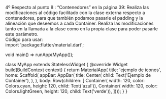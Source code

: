 4º Respecto al punto 8 : “Contenedores” en la página 39: Realiza las modificaciones al código facilitado con la clase externa respecto a contenedores, para que también podamos pasarle el padding y la alineación que deseemos a cada Container. Realiza las modificaciones tanto en la llamada a la clase como en la propia clase para poder pasarle este parámetro. <br>
Código para usar:<br>
import 'package:flutter/material.dart';

void main() => runApp(MyApp());

class MyApp extends StatelessWidget {
  @override
  Widget build(BuildContext context) {
    return MaterialApp(
        title: 'ejemplo de iconos',
        home: Scaffold(
            appBar: AppBar(
              title: Center(
                child: Text('Ejemplo de Container'),
              ),
            ),
            body: Row(children: <Widget>[
              Container(
                  width: 120,
                  color: Colors.cyan,
                  height: 120,
                  child: Text('azul')),
              Container(
                  width: 120,
                  color: Colors.lightGreen,
                  height: 120,
                  child: Text('verde')),
            ])));
  }
}
